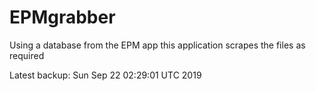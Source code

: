 # EPMgrabber
Using a database from the EPM app this application scrapes the files as required


Latest backup: Sun Sep 22 02:29:01 UTC 2019
